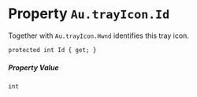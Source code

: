 # Property `Au.trayIcon.Id`

Together with `Au.trayIcon.Hwnd` identifies this tray icon.

```
protected int Id { get; }
```

##### Property Value

`int`